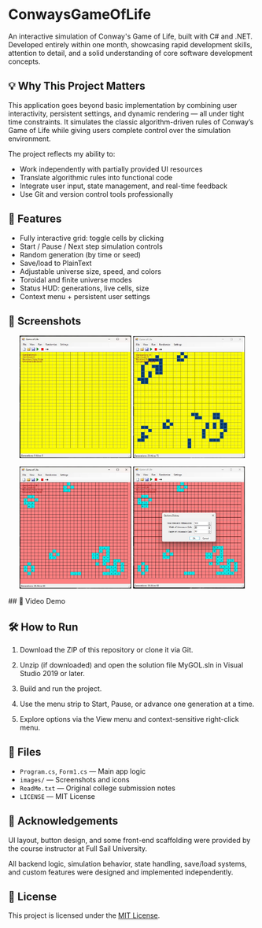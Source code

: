 # ConwaysGameOfLife
An interactive simulation of Conway's Game of Life, built with C# and .NET. Developed entirely within one month, showcasing rapid development skills, attention to detail, and a solid understanding of core software development concepts.

## 💡 Why This Project Matters

This application goes beyond basic implementation by combining user interactivity, persistent settings, and dynamic rendering — all under tight time constraints. It simulates the classic algorithm-driven rules of Conway’s Game of Life while giving users complete control over the simulation environment. 

The project reflects my ability to:
- Work independently with partially provided UI resources
- Translate algorithmic rules into functional code
- Integrate user input, state management, and real-time feedback
- Use Git and version control tools professionally

## 🚀 Features

- Fully interactive grid: toggle cells by clicking
- Start / Pause / Next step simulation controls
- Random generation (by time or seed)
- Save/load to PlainText
- Adjustable universe size, speed, and colors
- Toroidal and finite universe modes
- Status HUD: generations, live cells, size
- Context menu + persistent user settings

## 📸 Screenshots

<p align="center">
  <img src="images/GOLscreenshot1.jpg" width="45%" />
  <img src="images/GOLscreenshot2.jpg" width="45%" />
</p>
<p align="center">
  <img src="images/GOLscreenshot3.jpg" width="45%" />
  <img src="images/GOLscreenshot4.jpg" width="45%" />
</p>
## 🎥 Video Demo

## 🛠️ How to Run

1. Download the ZIP of this repository or clone it via Git.

2. Unzip (if downloaded) and open the solution file MyGOL.sln in Visual Studio 2019 or later.

3. Build and run the project.

4. Use the menu strip to Start, Pause, or advance one generation at a time.

5. Explore options via the View menu and context-sensitive right-click menu.

## 📁 Files

- `Program.cs`, `Form1.cs` — Main app logic
- `images/` — Screenshots and icons
- `ReadMe.txt` — Original college submission notes
- `LICENSE` — MIT License

## 📌 Acknowledgements

UI layout, button design, and some front-end scaffolding were provided by the course instructor at Full Sail University.

All backend logic, simulation behavior, state handling, save/load systems, and custom features were designed and implemented independently.

## 📝 License

This project is licensed under the [MIT License](LICENSE).
